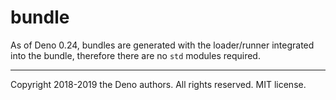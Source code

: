 # bundle

As of Deno 0.24, bundles are generated with the loader/runner integrated into
the bundle, therefore there are no `std` modules required.

---

Copyright 2018-2019 the Deno authors. All rights reserved. MIT license.

